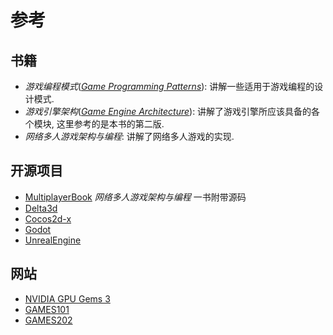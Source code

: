 # 参考

## 书籍
- *游戏编程模式*(*[Game Programming Patterns]*): 讲解一些适用于游戏编程的设计模式.
- *游戏引擎架构*(*[Game Engine Architecture]*): 讲解了游戏引擎所应该具备的各个模块, 这里参考的是本书的第二版.
- *网络多人游戏架构与编程*: 讲解了网络多人游戏的实现.

## 开源项目
- [MultiplayerBook](https://github.com/MultiplayerBook/MultiplayerBook) *网络多人游戏架构与编程* 一书附带源码
- [Delta3d](https://github.com/delta3d/delta3d)
- [Cocos2d-x](https://github.com/cocos2d/cocos2d-x)
- [Godot](https://github.com/godotengine/godot)
- [UnrealEngine](https://github.com/EpicGames/UnrealEngine)

## 网站
- [NVIDIA GPU Gems 3](https://developer.nvidia.com/gpugems/gpugems3/)
- [GAMES101](https://www.bilibili.com/video/BV1X7411F744)
- [GAMES202](https://www.bilibili.com/video/BV1YK4y1T7yY)

[Game Programming Patterns]: https://gameprogrammingpatterns.com/
[Game Engine Architecture]: https://www.gameenginebook.com/
